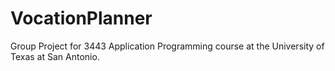 # VocationPlanner
Group Project for 3443 Application Programming course at the University of Texas at San Antonio.
